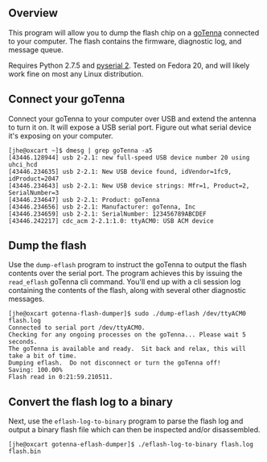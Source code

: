## Overview

This program will allow you to dump the flash chip on a [goTenna](http://www.gotenna.com/) connected to your computer.  The flash contains the firmware, diagnostic log, and message queue.

Requires Python 2.7.5 and [pyserial 2](https://pypi.python.org/pypi/pyserial).  Tested on Fedora 20, and will likely work fine on most any Linux distribution.

## Connect your goTenna

Connect your goTenna to your computer over USB and extend the antenna to turn it on.  It will expose a USB serial port.  Figure out what serial device it's exposing on your computer.

```ShellSession
[jhe@oxcart ~]$ dmesg | grep goTenna -a5
[43446.128944] usb 2-2.1: new full-speed USB device number 20 using uhci_hcd
[43446.234635] usb 2-2.1: New USB device found, idVendor=1fc9, idProduct=2047
[43446.234643] usb 2-2.1: New USB device strings: Mfr=1, Product=2, SerialNumber=3
[43446.234647] usb 2-2.1: Product: goTenna
[43446.234656] usb 2-2.1: Manufacturer: goTenna, Inc
[43446.234659] usb 2-2.1: SerialNumber: 123456789ABCDEF
[43446.242217] cdc_acm 2-2.1:1.0: ttyACM0: USB ACM device
```

## Dump the flash

Use the `dump-eflash` program to instruct the goTenna to output the flash contents over the serial port.  The program achieves this by issuing the `read_eflash` goTenna cli command.  You'll end up with a cli session log containing the contents of the flash, along with several other diagnostic messages.

```ShellSession
[jhe@oxcart gotenna-flash-dumper]$ sudo ./dump-eflash /dev/ttyACM0 flash.log
Connected to serial port /dev/ttyACM0.
Checking for any ongoing processes on the goTenna... Please wait 5 seconds.
The goTenna is available and ready.  Sit back and relax, this will take a bit of time.
Dumping eflash.  Do not disconnect or turn the goTenna off!
Saving: 100.00%
Flash read in 0:21:59.210511.
```

## Convert the flash log to a binary

Next, use the `eflash-log-to-binary` program to parse the flash log and output a binary flash file which can then be inspected and/or disassembled.

```ShellSession
[jhe@oxcart gotenna-eflash-dumper]$ ./eflash-log-to-binary flash.log flash.bin 
```
